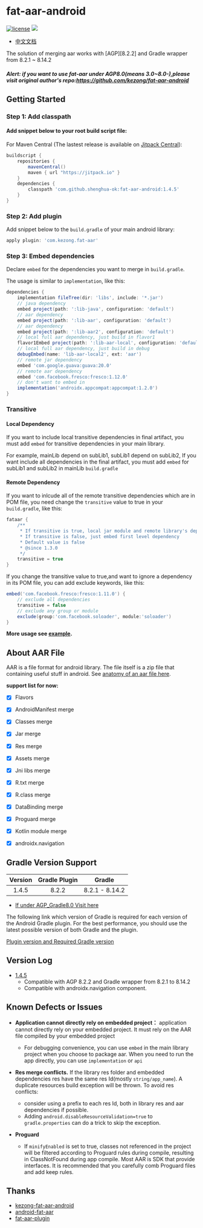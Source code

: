 # fat-aar-android

[![license](https://img.shields.io/badge/license-MIT-blue.svg)](https://github.com/shenghua-ok/fat-aar-android/blob/master/LICENSE)
[![](https://jitpack.io/v/shenghua-ok/fat-aar-android.svg)](https://jitpack.io/#shenghua-ok/fat-aar-android)

- [中文文档](./README_CN.md)

The solution of merging aar works with [AGP][8.2.2] and Gradle wrapper from 8.2.1 ~ 8.14.2

##### Alert: if you want to use fat-aar under AGP8.0(means 3.0~8.0-),please visit original author's repo:https://github.com/kezong/fat-aar-android

## Getting Started

### Step 1: Add classpath
#### Add snippet below to your root build script file:
For Maven Central (The lastest release is available on [Jitpack Central](https://jitpack.io/#shenghua-ok/fat-aar-android/1.4.5)):
```groovy
buildscript {
    repositories {
        mavenCentral()
        maven { url "https://jitpack.io" }
    }
    dependencies {
        classpath 'com.github.shenghua-ok:fat-aar-android:1.4.5'
    }
}
```

### Step 2: Add plugin
Add snippet below to the `build.gradle` of your main android library:
```groovy
apply plugin: 'com.kezong.fat-aar'
```

### Step 3: Embed dependencies

Declare `embed` for the dependencies you want to merge in `build.gradle`. 

The usage is similar to `implementation`, like this:

```groovy
dependencies {
    implementation fileTree(dir: 'libs', include: '*.jar')
    // java dependency
    embed project(path: ':lib-java', configuration: 'default')
    // aar dependency
    embed project(path: ':lib-aar', configuration: 'default')
    // aar dependency
    embed project(path: ':lib-aar2', configuration: 'default')
    // local full aar dependency, just build in flavor1
    flavor1Embed project(path: ':lib-aar-local', configuration: 'default')
    // local full aar dependency, just build in debug
    debugEmbed(name: 'lib-aar-local2', ext: 'aar')
    // remote jar dependency
    embed 'com.google.guava:guava:20.0'
    // remote aar dependency
    embed 'com.facebook.fresco:fresco:1.12.0'
    // don't want to embed in
    implementation('androidx.appcompat:appcompat:1.2.0')
}
```

### Transitive

#### Local Dependency
If you want to include local transitive dependencies in final artifact, you must add `embed` for transitive dependencies in your main library. 

For example, mainLib depend on subLib1, subLib1 depend on subLib2, If you want include all dependencies in the final artifact, you must add `embed` for subLib1 and subLib2 in mainLib `build.gradle`

#### Remote Dependency
If you want to inlcude all of the remote transitive dependencies which are in POM file, you need change the `transitive` value to true in your `build.gradle`, like this:
```groovy
fataar {
    /**
     * If transitive is true, local jar module and remote library's dependencies will be embed. (local aar module does not support)
     * If transitive is false, just embed first level dependency
     * Default value is false
     * @since 1.3.0
     */
    transitive = true
}
```
If you change the transitive value to true,and want to ignore a dependency in its POM file, you can add exclude keywords, like this:
```groovy
embed('com.facebook.fresco:fresco:1.11.0') {
    // exclude all dependencies
    transitive = false
    // exclude any group or module
    exclude(group:'com.facebook.soloader', module:'soloader')
}
```

**More usage see [example](./example).**

## About AAR File

AAR is a file format for android library.
The file itself is a zip file that containing useful stuff in android.
See [anatomy of an aar file here][2].

**support list for now:**

- [x] Flavors
- [x] AndroidManifest merge
- [x] Classes merge 
- [x] Jar merge
- [x] Res merge
- [x] Assets merge
- [x] Jni libs merge
- [x] R.txt merge
- [x] R.class merge
- [x] DataBinding merge
- [x] Proguard merge
- [x] Kotlin module merge
- [x] androidx.navigation


## Gradle Version Support
| Version | Gradle Plugin | Gradle |
| :--------: | :--------:|:-------:|
| 1.4.5 | 8.2.2 | 8.2.1 - 8.14.2 |

- [If under AGP_Gradle8.0 Visit here](<https://github.com/kezong/fat-aar-android>)


The following link which version of Gradle is required for each version of the Android Gradle plugin. For the best performance, you should use the latest possible version of both Gradle and the plugin.

[Plugin version and Required Gradle version](https://developer.android.google.cn/studio/releases/gradle-plugin.html)

## Version Log
- [1.4.5](<https://jitpack.io/#shenghua-ok/fat-aar-android/1.4.5>)
  - Compatible with AGP 8.2.2 and Gradle wrapper from 8.2.1 to 8.14.2
  - Compatible with androidx.navigation component.

## Known Defects or Issues
- **Application cannot directly rely on embedded project：** application cannot directly rely on your embedded project. It must rely on the AAR file compiled by your embedded project
  - For debugging convenience, you can use `embed` in the main library project when you choose to package aar. When you need to run the app directly, you can use `implementation` or `api`

- **Res merge conflicts.** If the library res folder and embedded dependencies res have the same res Id(mostly `string/app_name`). A duplicate resources build exception will be thrown. To avoid res conflicts:
  - consider using a prefix to each res Id, both in library res and aar dependencies if possible. 
  - Adding `android.disableResourceValidation=true` to `gradle.properties` can do a trick to skip the exception.
  
- **Proguard**
  - If `minifyEnabled` is set to true, classes not referenced in the project will be filtered according to Proguard rules during compile, resulting in ClassNotFound during app compile.
   Most AAR is SDK that provide interfaces. It is recommended that you carefully comb Proguard files and add keep rules.

## Thanks

* [kezong-fat-aar-android][1]
* [android-fat-aar][2]
* [fat-aar-plugin][5]

[1]: https://github.com/kezong/fat-aar-android
[2]: https://github.com/adwiv/android-fat-aar
[3]: https://developer.android.com/studio/projects/android-library.html#aar-contents
[4]: https://developer.android.com/studio/releases/gradle-plugin.html
[5]: https://github.com/Vigi0303/fat-aar-plugin
